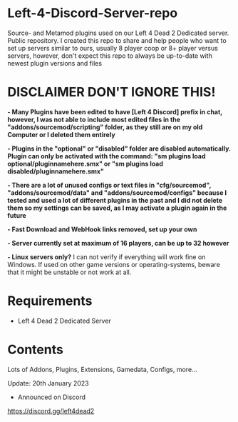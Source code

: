# Left-4-Discord-Server-repo
Source- and Metamod plugins used on our Left 4 Dead 2 Dedicated server. Public repository.
I created this repo to share and help people who want to set up servers similar to ours, usually 8 player coop or 8+ player versus servers, however, don't expect this repo to always be up-to-date with newest plugin versions and files

# **DISCLAIMER DON'T IGNORE THIS!** 
**- Many Plugins have been edited to have [Left 4 Discord] prefix in chat, however, I was not able to include most edited files in the "addons/sourcemod/scripting" folder, as they still are on my old Computer or I deleted them entirely**

**- Plugins in the "optional" or "disabled" folder are disabled automatically. Plugin can only be activated with the command: 
"sm plugins load optional/pluginnamehere.smx" 
or
"sm plugins load disabled/pluginnamehere.smx"**

**- There are a lot of unused configs or text files in "cfg/sourcemod", "addons/sourcemod/data" and "addons/sourcemod/configs" because I tested and used a lot of different plugins in the past and I did not delete them so my settings can be saved, as I may activate a plugin again in the future**

**- Fast Download and WebHook links removed, set up your own**

**- Server currently set at maximum of 16 players, can be up to 32 however**

**- Linux servers only?**
I can not verify if everything will work fine on Windows.
If used on other game versions or operating-systems, beware that it might be unstable or not work at all.

# **Requirements**
- Left 4 Dead 2 Dedicated Server

# **Contents**
Lots of Addons, Plugins, Extensions, Gamedata, Configs, more...

Update: 20th January 2023
- Announced on Discord

https://discord.gg/left4dead2
